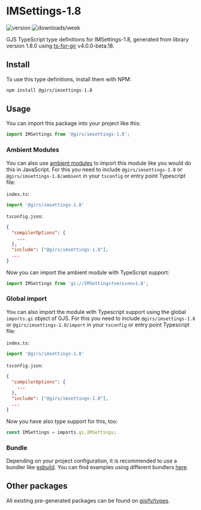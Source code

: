 
# IMSettings-1.8

![version](https://img.shields.io/npm/v/@girs/imsettings-1.8)
![downloads/week](https://img.shields.io/npm/dw/@girs/imsettings-1.8)


GJS TypeScript type definitions for IMSettings-1.8, generated from library version 1.8.0 using [ts-for-gir](https://github.com/gjsify/ts-for-gir) v4.0.0-beta.18.


## Install

To use this type definitions, install them with NPM:
```bash
npm install @girs/imsettings-1.8
```

## Usage

You can import this package into your project like this:
```ts
import IMSettings from '@girs/imsettings-1.8';
```

### Ambient Modules

You can also use [ambient modules](https://github.com/gjsify/ts-for-gir/tree/main/packages/cli#ambient-modules) to import this module like you would do this in JavaScript.
For this you need to include `@girs/imsettings-1.8` or `@girs/imsettings-1.8/ambient` in your `tsconfig` or entry point Typescript file:

`index.ts`:
```ts
import '@girs/imsettings-1.8'
```

`tsconfig.json`:
```json
{
  "compilerOptions": {
    ...
  },
  "include": ["@girs/imsettings-1.8"],
  ...
}
```

Now you can import the ambient module with TypeScript support: 

```ts
import IMSettings from 'gi://IMSettings?version=1.8';
```

### Global import

You can also import the module with Typescript support using the global `imports.gi` object of GJS.
For this you need to include `@girs/imsettings-1.8` or `@girs/imsettings-1.8/import` in your `tsconfig` or entry point Typescript file:

`index.ts`:
```ts
import '@girs/imsettings-1.8'
```

`tsconfig.json`:
```json
{
  "compilerOptions": {
    ...
  },
  "include": ["@girs/imsettings-1.8"],
  ...
}
```

Now you have also type support for this, too:

```ts
const IMSettings = imports.gi.IMSettings;
```

### Bundle

Depending on your project configuration, it is recommended to use a bundler like [esbuild](https://esbuild.github.io/). You can find examples using different bundlers [here](https://github.com/gjsify/ts-for-gir/tree/main/examples).

## Other packages

All existing pre-generated packages can be found on [gjsify/types](https://github.com/gjsify/types).


